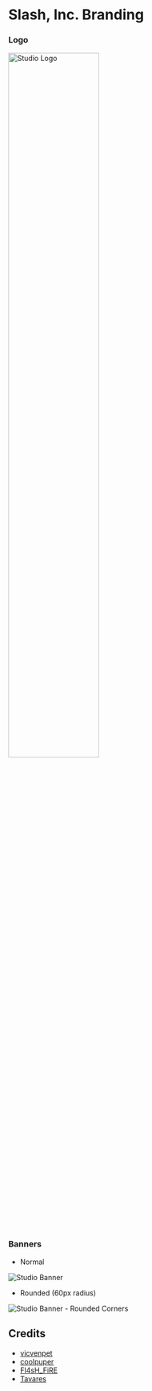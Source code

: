 # Slash, Inc. Branding

### Logo
<img src="https://github.com/fortiesstudios/branding/blob/main/images/icon/icon.png" width="60%" height="60%" title="Studio Logo">

### Banners
- Normal
<img src="https://github.com/fortiesstudios/branding/blob/main/images/banner/banner.png" title="Studio Banner">

- Rounded (60px radius)
<img src="https://github.com/fortiesstudios/branding/blob/main/images/banner/banner-corner-60px.png" title="Studio Banner - Rounded Corners">

## Credits
- [vicvenpet](https://github.com/vicvenpet)
- [coolpuper](https://github.com/coolpuper)
- [Fl4sH_FiRE](https://github.com/Lithium00)
- [Tavares](https://github.com/yotavares)
